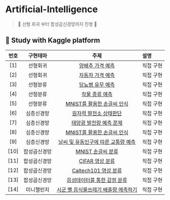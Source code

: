 # Artificial-Intelligence

> 👑 선형 회귀 부터 합성곱신경망까지 진행 👑

## 📌 Study with Kaggle platform


| 번호 | 구현테마 | 주제 | 설명 |
|:---:|:---:|:---:|:---|
| [1] |선형회귀| [양배추 가격 예측](https://www.kaggle.com/competitions/2021-ai-w3-p1)|직접 구현 |
| [2] |선형회귀| [자동차 가격 예측](https://www.kaggle.com/competitions/2021-ai-w3-p2) | 직접 구현 |
| [3] |선형분류| [당뇨병 유무 예측](https://dacon.io/competitions/official/17801/overview/) | 직접 구현 |
| [4] |선형분류| [작물 종류 예측](https://dacon.io/competitions/official/42473/overview/) | 직접 구현 |
| [5] |선형분류| [MNIST를 활용한 손글씨 인식](https://dacon.io/competitions/official/82407/overview/) | 직접 구현 |
| [6] |심층신경망| [원자력 발전소 상태판단](https://dacon.io/competitions/official/229255/overview/)  | 직접 구현 |
| [7] |심층신경망| [태양광 발전량 예측 문제](https://dacon.io/competitions/official/235554/overview/) | 직접 구현 |
| [8] |심층신경망| [MNIST를 활용한 손글씨 인식](https://dacon.io/competitions/official/235554/overview/) | 직접 구현 |
| [9] |심층신경망| [날씨 및 유동인구에 따른 교통량 예측](https://dacon.io/competitions/official/235626/overview/) | 직접 구현 |
| [10] |합성곱신경망| [MNIST 손글씨 분류](https://www.kaggle.com/c/gan-getting-started) | 직접 구현 |
| [11] |합성곱신경망| [CIFAR 영상 분류](https://dacon.io/competitions/official/235670/overview/) | 직접 구현 |
| [12] |합성곱신경망| [Caltech101 영상 분류](https://www.kaggle.com/c/nlp-getting-started/overview) | 직접 구현 |
| [13] |합성곱신경망| [음성데이터를 통한 감정 분류](https://www.kaggle.com/c/tabular-playground-series-mar-2021) | 직접 구현 |
| [14] |미니챌린지| [시군 별 음식물쓰레기 배출량 에측하기](https://www.kaggle.com/competitions/termprojectfoodwaste/code) | 직접 구현 |
